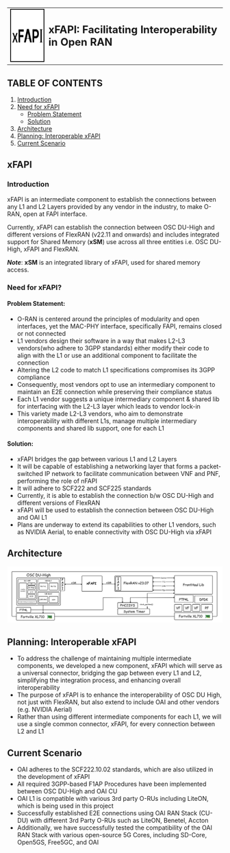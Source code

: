 <table style="border-collapse: collapse; border: none;">
  <tr style="border-collapse: collapse; border: none;">
    <td style="border-collapse: collapse; border: none;">
      <a href="http://www.coranlabs.com/">
         <img src="./docs/images/xFAPI_logo.png" alt="" border=2 height=120 width=120>
         </img>
      </a>
    </td>
    <td style="border-collapse: collapse; border: none; vertical-align: center;">
      <b><font size = "5">xFAPI: Facilitating Interoperability in Open RAN</font></b>
    </td>
  </tr>
</table>


## TABLE OF CONTENTS
1. [Introduction](#introduction)
2. [Need for xFAPI](#need-for-xfapi)
   - [Problem Statement](#problem-statement)
   - [Solution](#solution)
3. [Architecture](#architecture)
4. [Planning: Interoperable xFAPI](#planning-interoperable-xfapi)
5. [Current Scenario](#current-scenario)

## xFAPI

### Introduction

xFAPI is an intermediate component to establish the connections between any L1 and L2 Layers provided by any vendor in the industry, to make O-RAN, open at FAPI interface.
    
Currently, xFAPI can establish the connection between OSC DU-High and different versions of FlexRAN (v22.11 and onwards) and includes integrated support for Shared Memory (**xSM**) use across all three entities i.e. OSC DU-High, xFAPI and FlexRAN.

*__Note__*: **xSM** is an integrated library of xFAPI, used for shared memory access.

### Need for xFAPI?

#### Problem Statement:

- O-RAN is centered around the principles of modularity and open interfaces, yet the MAC-PHY interface, specifically FAPI, remains closed or not connected
- L1 vendors design their software in a way that makes L2-L3 vendors(who adhere to 3GPP standards) either modify their code to align with the L1 or use an additional component to facilitate the connection
- Altering the L2 code to match L1 specifications compromises its 3GPP compliance
- Consequently, most vendors opt to use an intermediary component to maintain an E2E connection while preserving their compliance status
- Each L1 vendor suggests a unique intermediary component & shared lib for interfacing with the L2-L3 layer which leads to vendor lock-in
- This variety made L2-L3 vendors, who aim to demonstrate interoperability with different L1s, manage multiple intermediary components and shared lib support, one for each L1

#### Solution:
- xFAPI bridges the gap between various L1 and L2 Layers
- It will be capable of establishing a networking layer that forms a packet-switched IP network to facilitate communication between VNF and PNF, performing the role of nFAPI
- It will adhere to SCF222 and SCF225 standards
- Currently, it is able to establish the connection b/w OSC DU-High and different versions
of FlexRAN
- xFAPI will be used to establish the connection between OSC DU-High and OAI L1
- Plans are underway to extend its capabilities to other L1 vendors, such as NVIDIA Aerial, to enable connectivity with OSC DU-High via xFAPI


## Architecture

![Architecture_xFAPI](./docs/images/xFAPI.png)

## Planning: Interoperable xFAPI

- To address the challenge of maintaining multiple intermediate components, we developed a new component, xFAPI which will serve as a universal connector, bridging the gap between every L1 and L2, simplifying the integration process, and enhancing overall interoperability
- The purpose of xFAPI is to enhance the interoperability of OSC DU High, not just with FlexRAN, but also extend to include OAI and other vendors (e.g. NVIDIA Aerial)
- Rather than using different intermediate components for each L1, we will use a single common connector, xFAPI, for every connection between L2 and L1


## Current Scenario

- OAI adheres to the SCF222.10.02 standards, which are also utilized in the development of xFAPI
- All required 3GPP-based F1AP Procedures have been implemented between OSC DU-High and OAI CU
- OAI L1 is compatible with various 3rd party O-RUs including LiteON, which is being used in this project
- Successfully established E2E connections using OAI RAN Stack (CU-DU) with different 3rd Party O-RUs such as LiteON, Benetel, Accton
- Additionally, we have successfully tested the compatibility of the OAI RAN Stack with various open-source 5G Cores, including SD-Core, Open5GS, Free5GC, and OAI